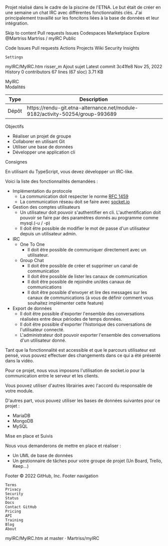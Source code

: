 Projet réalisé dans le cadre de la piscine de l'ETNA. Le but était de créer en une semaine un chat IRC avec différentes fonctionnalités clés.
J'ai principalement travaillé sur les foncitons liées à la base de données et leur intégration.


Skip to content
Pull requests
Issues
Codespaces
Marketplace
Explore
@Martriss
Martriss /
myIRC
Public

Code
Issues
Pull requests
Actions
Projects
Wiki
Security
Insights

    Settings

myIRC/MyIRC.htm
risser_m Ajout sujet
Latest commit 3c41fe8 Nov 25, 2022
History
0 contributors
67 lines (67 sloc) 3.71 KB
<html><head><title>MyIRC</title><link rel="stylesheet" href="https://dl.etna-alternance.net/sujets/prism.css"><link rel="stylesheet" href="https://dl.etna-alternance.net/sujets/sujet.css"><script type="text/javascript" src="https://dl.etna-alternance.net/sujets/prism.js"></script><script type="text/javascript" src="https://cdnjs.cloudflare.com/ajax/libs/clipboard.js/1.7.1/clipboard.min.js"></script><script type="text/javascript" src="https://kit.fontawesome.com/2128552f47.js"></script><meta charset="UTF-8"></head><body><div class="panel-heading panel-header">MyIRC</div><div class="panel-heading panel-module">Modalités</div><div class="panel-body"><table>
<thead>
<tr>
<th>Type</th>
<th>Description</th>
</tr>
</thead>
<tbody><tr>
<td>Dépôt</td>
<td>https://rendu-git.etna-alternance.net/module-9182/activity-50254/group-993689</td>
</tr>
</tbody></table>
</div><div class="panel-heading panel-objective">Objectifs</div><div class="panel-body"><ul>
<li>Réaliser un projet de groupe</li>
<li>Collaborer en utilisant Git</li>
<li>Utiliser une base de données</li>
<li>Développer une application cli</li>
</ul>
</div><div class="panel-heading panel-project">Consignes</div><div class="panel-body"><p>En utilisant du TypeScript, vous devez développer un IRC-like.</p>
<p>Voici la liste des fonctionnalités demandées :</p>
<ul>
<li>Implémentation du protocole<ul>
<li>La communication doit respecter le norme <a target="_blank" href="http://abcdrfc.free.fr/rfc-vf/rfc1459.html" title="null">RFC 1459</a></li>
<li>La communication réseau doit se faire avec <a target="_blank" href="https://socket.io" title="null">socket.io</a></li>
</ul>
</li>
<li>Gestion des comptes utilisateurs<ul>
<li>Un utilisateur doit pouvoir s'authentifier en cli. L'authentification doit pouvoir se faire par des paramètres donnés au programme comme mysql.(-u / -p)</li>
<li>Il doit être possible de modifier le mot de passe d'un utilisateur depuis un utilisateur admin.</li>
</ul>
</li>
<li>IRC<ul>
<li>One To One <ul>
<li>Il doit être possible de communiquer directement avec un utilisateur.</li>
</ul>
</li>
<li>Group Chat<ul>
<li>Il doit être possible de créer et supprimer un canal de communication</li>
<li>Il doit être possible de lister les canaux de communication</li>
<li>Il doit être possible de rejoindre un/des canaux de communications</li>
<li>Il doit être possible d'envoyer et lire des messages sur les canaux de communications (à vous de définir comment vous souhaitez implémenter cette feature)</li>
</ul>
</li>
</ul>
</li>
<li>Export de données <ul>
<li>Il doit être possible d'exporter l'ensemble des conversations réalisées entre deux périodes de temps données.</li>
<li>Il doit être possible d'exporter l'historique des conversations de l'utilisateur connecté.</li>
<li>L'administrateur doit pouvoir exporter l'ensemble des conversations d'un utilisateur donné.</li>
</ul>
</li>
</ul>
<p>Tant que la fonctionnalité est accessible et que le parcours utilisateur est pensé, vous pouvez effectuer des changements dans ce qui a été présenté dans la vidéo.</p>
<p>Pour ce projet, nous vous imposons l'utilisation de&nbsp;socket.io&nbsp;pour la communication entre le serveur et les clients.</p>
<p>Vous pouvez utiliser d'autres librairies avec l'accord du responsable de votre module.</p>
<p>D'autres part, vous pouvez utiliser les bases de données suivantes pour ce projet :</p>
<ul>
<li>MariaDB</li>
<li>MongoDB</li>
<li>MySQL</li>
</ul>
</div><div class="panel-heading panel-project">Mise en place et Suivis</div><div class="panel-body"><p>Nous vous demanderons de mettre en place et réaliser :</p>
<ul>
<li>Un UML de base de données</li>
<li>Un gestionnaire de tâches pour votre groupe de projet (Un Board, Trello, Keep...)</li>
</ul>
</div></body></html>
Footer
© 2022 GitHub, Inc.
Footer navigation

    Terms
    Privacy
    Security
    Status
    Docs
    Contact GitHub
    Pricing
    API
    Training
    Blog
    About

myIRC/MyIRC.htm at master · Martriss/myIRC
